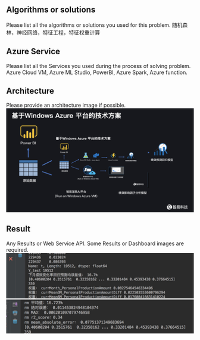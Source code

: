 ## Algorithms or solutions
Please list all the algorithms or solutions you used for this problem.
随机森林，神经网络，特征工程，特征权重计算

## Azure Service
Please list all the Services you used during the process of solving problem.
Azure Cloud VM, Azure ML Studio, PowerBI, Azure Spark, Azure function.

## Architecture
Please provide an architecture image if possible.
<img src="./architecture.png" width="100%" height="50%" alt="AI Architecture">


## Result
Any Results or Web Service API. Some Results or Dashboard images are required.
<img src="./r1.jpeg" width="100%" height="50%" alt="Result 1">
<img src="./r2.jpeg" width="100%" height="50%" alt="Result 2">
